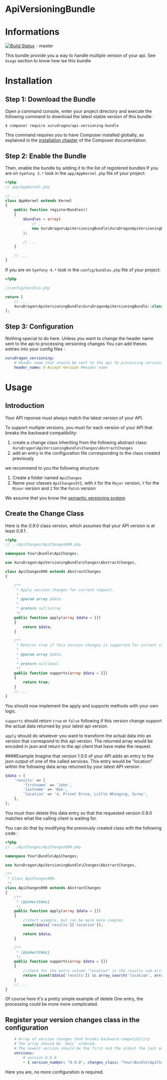 # ApiVersioningBundle

Informations
============
[![Build Status](https://travis-ci.org/XuruDragon/ApiVersioningBundle.svg?branch=master)](https://travis-ci.org/XuruDragon/ApiVersioningBundle) - master

This bundle provide you a way to handle multiple version of your api.
See `Usage` section to know how ise this bundle

Installation
============

Step 1: Download the Bundle
---------------------------

Open a command console, enter your project directory and execute the
following command to download the latest stable version of this bundle:

```console
$ composer require xurudragon/api-versioning-bundle
```

This command requires you to have Composer installed globally, as explained
in the [installation chapter](https://getcomposer.org/doc/00-intro.md)
of the Composer documentation.

Step 2: Enable the Bundle
-------------------------

Then, enable the bundle by adding it to the list of registered bundles
If you are on `Symfony 3.*` look in the `app/AppKernel.php` file of your project:

```php
<?php
// app/AppKernel.php

// ...
class AppKernel extends Kernel
{
    public function registerBundles()
    {
        $bundles = array(
            // ...
            new XuruDragon\ApiVersioningBundle\XuruDragonApiVersioningBundle(),
        );

        // ...
    }

    // ...
}
```

If you are on `Symfony 4.*` look in the `config/bundles.php` file of your project:

```php
<?php

//config/bundles.php

return [
    // ....
    XuruDragon\ApiVersioningBundle\XuruDragonApiVersioningBundle::class => ['all' => true],
];
```

Step 3: Configuration
-------------------------

Nothing special to do here. Unless you want to change the header name sent to the api to processing versioning changes
You can add theses entries into your config files :

```yaml
xurudragon_versioning:
    # Header name that should be sent to the api to processing versioning changes
    header_name: X-Accept-Version #Header name
```

Usage
=====

Introduction
-------------------------
Your API reponse must always match the latest version of your API.

To support multiple versions, you must for each version of your API that breaks the backward compatibility:
1. create a change class inheriting from the following abstract class: `XuruDragon\ApiVersioningBundle\Changes\AbstractChanges`
2. add an entry in the configuration file corresponding to the class created previously


we recommend to you the following structure:
1. Create a folder named `ApiChanges`
2. Name your classes `ApiChangesXYZ`, with `X` for the `Major` version, `Y` for the `Minor` version and `Z` for the `Patch` version

We assume that you know the [semantic versioning system](http://semver.org)

Create the Change Class
-------------------------

Here is the _0.9.0_ class version, which assumes that your API version is at least _0.9.1_ .

```php
<?php
// ../ApiChanges/ApiChanges090.php

namespace Your\Bundle\ApiChanges;

use XuruDragon\ApiVersioningBundle\Changes\AbstractChanges,

class ApiChanges090 extends AbstractChanges
{

    /**
     * Apply version changes for current request.
     *
     * @param array $data
     *
     * @return null|array
     */
    public function apply(array $data = [])
    {
        return $data;
    }

    /**
     * Returns true if this version changes is supported for current request.
     *
     * @param array $data
     *
     * @return null|bool
     */
    public function supports(array $data = [])
    {
        return true;
    }
    // ...
}
```

You should now implement the apply and supports methods with your own logic.

`supports` should return `true` or `false` following if this version change support the actual data returned by your latest api version.

`apply` should do whatever you want to transform the actual data into an version that correspond to this api version. The  returned array would be encoded in json and return to the api client that have make the request.

####Example
Imagine that version 1.0.0 of your API adds an entry to the json output of one of the called services.
This entry would be "location" within the following data array returned by your latest API version :

```php
$data = [
    'results' => [
        'firstname' => 'John',
        'lastname' => 'Doe',
        'location' => '4, Privet Drive, Little Whinging, Surey', 
    ],
];
```

You must then delete this data entry so that the requested version 0.9.0 matches what the calling client is waiting for.

You can do that by modifying the previously created class with the following code :

```php
<?php
// ../ApiChanges/ApiChanges090.php

namespace Your\Bundle\ApiChanges;

use XuruDragon\ApiVersioningBundle\Changes\AbstractChanges,

/**
 * Class ApiChanges090.
 */
class ApiChanges090 extends AbstractChanges
{
    /**
     * {@inheritdoc}
     */
    public function apply(array $data = [])
    {
        //short example, but can be more more complex
        unset($data['results']['location']);

        return $data;
    }

    /**
     * {@inheritdoc}
     */
    public function supports(array $data = [])
    {
        //check for the entry column "location" in the results sub-array of $data
        return isset($data['results']) && array_search('location', array_keys($data['results']), true);
    }
    // ...
}
```

Of course here it's a pretty simple example of delete One entry, the processing could be more more complicated.

Register your version changes class in the configuration
-------------------------
```yaml
    # Array of version changes that breaks backward compatibility
    # The array should be `desc` ordered.
    # The newest version should be the first and the oldest the last one
    versions:
        # version 0.9.0
        - { version_number: "0.9.0", changes_class: "Your\Bundle\ApiChanges\ApiChanges090"}
```

Here you are, no more configuration is required.
